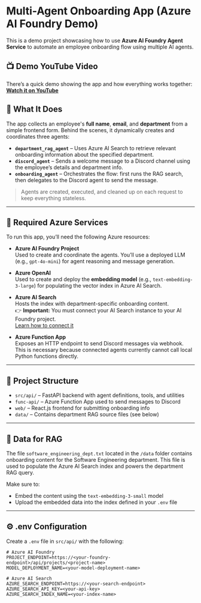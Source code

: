 # Multi-Agent Onboarding App (Azure AI Foundry Demo)

This is a demo project showcasing how to use **Azure AI Foundry Agent Service** to automate an employee onboarding flow using multiple AI agents.

## 📺 Demo YouTube Video

There’s a quick demo showing the app and how everything works together:  
**[Watch it on YouTube](https://www.youtube.com/watch?v=0YLFdzMoMCo)**

## 🧠 What It Does

The app collects an employee's **full name**, **email**, and **department** from a simple frontend form. Behind the scenes, it dynamically creates and coordinates three agents:

- **`department_rag_agent`** – Uses Azure AI Search to retrieve relevant onboarding information about the specified department.
- **`discord_agent`** – Sends a welcome message to a Discord channel using the employee’s details and department info.
- **`onboarding_agent`** – Orchestrates the flow: first runs the RAG search, then delegates to the Discord agent to send the message.

> Agents are created, executed, and cleaned up on each request to keep everything stateless.

---

## 🧾 Required Azure Services

To run this app, you’ll need the following Azure resources:

- **Azure AI Foundry Project**  
  Used to create and coordinate the agents. You’ll use a deployed LLM (e.g., `gpt-4o-mini`) for agent reasoning and message generation.

- **Azure OpenAI**  
  Used to create and deploy the **embedding model** (e.g., `text-embedding-3-large`) for populating the vector index in Azure AI Search.

- **Azure AI Search**  
  Hosts the index with department-specific onboarding content.  
  👉 **Important:** You must connect your AI Search instance to your AI Foundry project.  
  [Learn how to connect it](https://learn.microsoft.com/en-us/azure/ai-foundry/how-to/connections-add?pivots=fdp-project)

- **Azure Function App**  
  Exposes an HTTP endpoint to send Discord messages via webhook. This is necessary because connected agents currently cannot call local Python functions directly.

---

## 📁 Project Structure

- `src/api/` – FastAPI backend with agent definitions, tools, and utilities
- `func-api/` – Azure Function App used to send messages to Discord
- `web/` – React.js frontend for submitting onboarding info
- `data/` – Contains department RAG source files (see below)

---

## 📄 Data for RAG

The file `software_engineering_dept.txt` located in the `/data` folder contains onboarding content for the Software Engineering department. This file is used to populate the Azure AI Search index and powers the department RAG query.

Make sure to:

- Embed the content using the `text-embedding-3-small` model
- Upload the embedded data into the index defined in your `.env` file

---

## ⚙️ .env Configuration

Create a `.env` file in `src/api/` with the following:

```env
# Azure AI Foundry
PROJECT_ENDPOINT=https://<your-foundry-endpoint>/api/projects/<project-name>
MODEL_DEPLOYMENT_NAME=<your-model-deployment-name>

# Azure AI Search
AZURE_SEARCH_ENDPOINT=https://<your-search-endpoint>
AZURE_SEARCH_API_KEY=<your-api-key>
AZURE_SEARCH_INDEX_NAME=<your-index-name>
```
